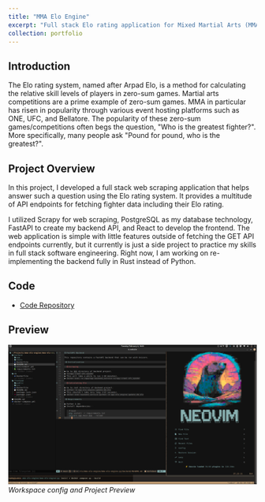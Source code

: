 ```yaml
---
title: "MMA Elo Engine"
excerpt: "Full stack Elo rating application for Mixed Martial Arts (MMA)."
collection: portfolio
---
```


## Introduction

The Elo rating system, named after Arpad Elo, is a method for calculating the relative skill levels of players in zero-sum games. Martial arts competitions are a prime example of zero-sum games. MMA in particular has risen in popularity through various event hosting platforms such as ONE, UFC, and Bellatore. The popularity of these zero-sum games/competitions often begs the question, "Who is the greatest fighter?". More specifically, many people ask "Pound for pound, who is the greatest?".

## Project Overview

In this project, I developed a full stack web scraping application that helps answer such a question using the Elo rating system. It provides a multitude of API endpoints for fetching fighter data including their Elo rating.

I utilized Scrapy for web scraping, PostgreSQL as my database technology, FastAPI to create my backend API, and React to develop the frontend. The web application is simple with little features outside of fetching the GET API endpoints currently, but it currently is just a side project to practice my skills in full stack software engineering. Right now, I am working on re-implementing the backend fully in Rust instead of Python.

## Code

- [Code Repository](https://github.com/abarton51/mma-elo-engine-py)

## Preview

![](/images/mma_elo_screenshot_workspace.png)
_Workspace config and Project Preview_
